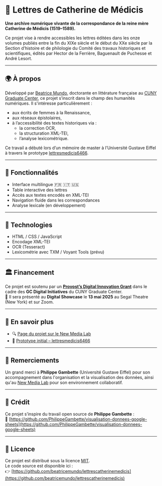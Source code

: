 # 📜 Lettres de Catherine de Médicis

**Une archive numérique vivante de la correspondance de la reine mère Catherine de Médicis (1519–1589).**

Ce projet vise à rendre accessibles les lettres éditées dans les onze volumes publiés entre la fin du XIXe siècle et le début du XXe siècle par la Section d’histoire et de philologie du Comité des travaux historiques et scientifiques, édités par Hector de la Ferrière, Baguenault de Puchesse et André Lesort.

---

## 🌍 À propos

Développé par [Beatrice Mundo](https://newmedialab.cuny.edu/person/beatrice-mundo/), doctorante en littérature française au [CUNY Graduate Center](https://www.gc.cuny.edu), ce projet s’inscrit dans le champ des humanités numériques. Il s'intéresse particulièrement :

- aux écrits de femmes à la Renaissance,  
- aux réseaux épistolaires,  
- à l’accessibilité des textes historiques via :
  - la correction OCR,
  - la structuration XML-TEI,
  - l’analyse lexicométrique.

Ce travail a débuté lors d’un mémoire de master à l’Université Gustave Eiffel à travers le prototype [lettresmedicis6466](https://beatricemundo.github.io/lettresmedicis6466/).

---

## 🚀 Fonctionnalités

- Interface multilingue 🇫🇷 🇮🇹 🇺🇸
- Table interactive des lettres
- Accès aux textes encodés en XML-TEI
- Navigation fluide dans les correspondances
- Analyse lexicale (en développement)

---

## 🧪 Technologies

- HTML / CSS / JavaScript
- Encodage XML-TEI
- OCR (Tesseract)
- Lexicométrie avec TXM / Voyant Tools (prévu)

---

## 🏛 Financement

Ce projet est soutenu par un [**Provost’s Digital Innovation Grant**](https://digitalgrants.commons.gc.cuny.edu/) dans le cadre des **GC Digital Initiatives** du CUNY Graduate Center.  
📅 Il sera présenté au **Digital Showcase** le **13 mai 2025** au Segal Theatre (New York) et sur Zoom.

---

## 🔗 En savoir plus

- 🔍 [Page du projet sur le New Media Lab](https://newmedialab.cuny.edu/project/digital-accessibility-of-catherine-de-medicis-correspondence/)
- 🧪 [Prototype initial – lettresmedicis6466](https://beatricemundo.github.io/lettresmedicis6466/)

---

## 🤝 Remerciements

Un grand merci à **Philippe Gambette** (Université Gustave Eiffel) pour son accompagnement dans l'organisation et la visualisation des données, ainsi qu'au [New Media Lab](https://newmedialab.cuny.edu/) pour son environnement collaboratif.

---

## 📎 Crédit

Ce projet s’inspire du travail open source de **Philippe Gambette** :  
🔗 [https://github.com/PhilippeGambette/visualisation-donnees-google-sheets](https://github.com/PhilippeGambette/visualisation-donnees-google-sheets)

---

## 🪪 Licence

Ce projet est distribué sous la licence [MIT](https://opensource.org/licenses/MIT).  
Le code source est disponible ici :  
👉 [https://github.com/beatricemundo/lettrescatherinemedicis](https://github.com/beatricemundo/lettrescatherinemedicis)
